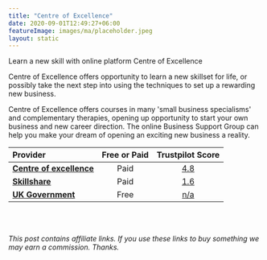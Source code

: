 ```yaml
---
title: "Centre of Excellence"
date: 2020-09-01T12:49:27+06:00
featureImage: images/ma/placeholder.jpeg
layout: static
---
```


Learn a new skill with online platform Centre of Excellence

Centre of Excellence offers opportunity to learn a new skillset for life, or possibly take the next step into using the techniques to set up a rewarding new business.

Centre of Excellence offers courses in many 'small business specialisms' and complementary therapies, opening up opportunity to start your own business and new career direction. The online Business Support Group can help you make your dream of opening an exciting new business a reality.

| Provider      | Free or Paid  |  Trustpilot Score  |
| :-----------          | :--------------:      |  :--------------:         |
| [**Centre of excellence**](https://www.centreofexcellence.com/) | Paid | [4.8](https://uk.trustpilot.com/review/www.centreofexcellence.com) | 
| [**Skillshare**](https://www.skillshare.com/) | Paid | [1.6](https://uk.trustpilot.com/review/skillshare.com) | 
| [**UK Government**](https://www.gov.uk/set-up-business) | Free | [n/a](n/a) | 
  

<br/><br/>

*This post contains affiliate links. If you use these links to buy something we may
earn a commission. Thanks.*






